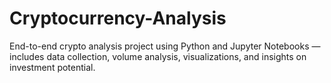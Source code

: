 # Cryptocurrency-Analysis
End-to-end crypto analysis project using Python and Jupyter Notebooks — includes data collection, volume analysis, visualizations, and insights on investment potential.
